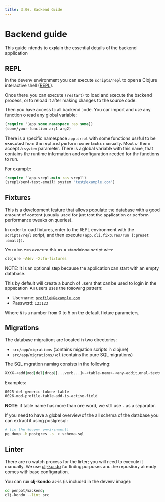 ```yaml
---
title: 3.06. Backend Guide
---
```


# Backend guide #

This guide intends to explain the essential details of the backend
application.


## REPL ##

In the devenv environment you can execute <code class="language-clojure">scripts/repl</code> to open a
Clojure interactive shell ([REPL](https://codewith.mu/en/tutorials/1.0/repl)).

Once there, you can execute <code class="language-clojure">(restart)</code> to load and execute the backend
process, or to reload it after making changes to the source code.

Then you have access to all backend code. You can import and use any function
o read any global variable:

```clojure
(require '[app.some.namespace :as some])
(some/your-function arg1 arg2)
```

There is a specific namespace <code class="language-clojure">app.srepl</code> with some functions useful to be
executed from the repl and perform some tasks manually. Most of them accept
a <code class="language-clojure">system</code> parameter. There is a global variable with this name, that contains
the runtime information and configuration needed for the functions to run.

For example:

```clojure
(require '[app.srepl.main :as srepl])
(srepl/send-test-email! system "test@example.com")
```


## Fixtures ##

This is a development feature that allows populate the database with a
good amount of content (usually used for just test the application or
perform performance tweaks on queries).

In order to load fixtures, enter to the REPL environment with the <code class="language-clojure">scripts/repl</code>
script, and then execute <code class="language-clojure">(app.cli.fixtures/run {:preset :small})</code>.

You also can execute this as a standalone script with:

```bash
clojure -Adev -X:fn-fixtures
```

NOTE: It is an optional step because the application can start with an
empty database.

This by default will create a bunch of users that can be used to login
in the application. All users uses the following pattern:

- Username: <code class="language-text">profileN@example.com</code>
- Password: <code class="language-text">123123</code>

Where <code class="language-text">N</code> is a number from 0 to 5 on the default fixture parameters.


## Migrations ##

The database migrations are located in two directories:

- <code class="language-text">src/app/migrations</code> (contains migration scripts in clojure)
- <code class="language-text">src/app/migrations/sql</code> (contains the pure SQL migrations)

The SQL migration naming consists in the following:

```bash
XXXX-<add|mod|del|drop|[...verb...]>-<table-name>-<any-additional-text>
```

Examples:

```bash
0025-del-generic-tokens-table
0026-mod-profile-table-add-is-active-field
```

**NOTE**: if table name has more than one word, we still use <code class="language-text">-</code> as a separator.

If you need to have a global overview of the all schema of the database you can extract it
using postgresql:

```bash
# (in the devenv environment)
pg_dump -h postgres -s  > schema.sql
```

## Linter ##

There are no watch process for the linter; you will need to execute it
manually. We use [clj-kondo][kondo] for linting purposes and the
repository already comes with base configuration.

[kondo]: https://github.com/clj-kondo/clj-kondo

You can run **clj-kondo** as-is (is included in the devenv image):

```bash
cd penpot/backend;
clj-kondo --lint src
```

